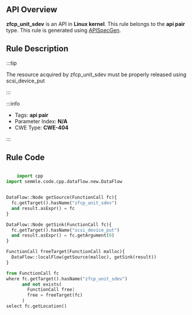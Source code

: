 ---
---


## API Overview
**zfcp_unit_sdev** is an API in **Linux kernel**. This rule belongs to the **api pair** type. This rule is generated using [APISpecGen](../../tools/APISpecGen).
## Rule Description

:::tip

The resource acquired by zfcp_unit_sdev must be properly released using scsi_device_put

:::

:::info

- Tags: **api pair**
- Parameter Index: **N/A**
- CWE Type: **CWE-404**

:::

## Rule Code
```python

    import cpp
import semmle.code.cpp.dataflow.new.DataFlow


DataFlow::Node getSource(FunctionCall fc){
  fc.getTarget().hasName("zfcp_unit_sdev")
  and result.asExpr() = fc
}

DataFlow::Node getSink(FunctionCall fc){
  fc.getTarget().hasName("scsi_device_put")
  and result.asExpr() = fc.getArgument(0)
}

FunctionCall freeTarget(FunctionCall malloc){
  DataFlow::localFlow(getSource(malloc), getSink(result))
}

from FunctionCall fc
where fc.getTarget().hasName("zfcp_unit_sdev")
      and not exists(
        FunctionCall free| 
        free = freeTarget(fc)
      )
select fc.getLocation()

    
```